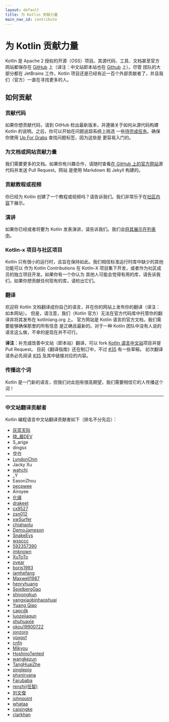 ```yaml
---
layout: default
title: 为 Kotlin 贡献力量
main_nav_id: contribute
---
```


# 为 Kotlin 贡献力量

Kotlin 是 Apache 2 授权的开源（OSS）项目。其源代码、工具、文档甚至官方网站都保存在 [GitHub](https://github.com/jetbrains/kotlin) 上（译注：中文站即本站也在 [Github](https://github.com/hltj/kotlin-web-site-cn) 上）。尽管
团队的大部分都在 JetBrains 工作，Kotlin 项目还是已经有近一百个外部贡献者了，并且我们（官方）一直在寻找更多的人。

## 如何贡献

### 贡献代码

如果你想贡献代码，请到 GitHub 检出最新版本，并遵循关于如何从源代码构建 Kotlin 的说明。之后，你可以开始在问题追踪系统上挑选
一些[待完成任务](https://youtrack.jetbrains.com/issues/KT?q=%23Unresolved+)。确保你使用 [Up For Grabs](https://youtrack.jetbrains.com/issues/KT?q=%23Unresolved+tag%3A+%7BUp+For+Grabs%7D) 查找问题标签，因为这些是
更容易入门的。

### 为文档或网站贡献力量

我们需要更多的文档。如果你有兴趣合作，请随时查看[在 GitHub 上的官方网站](https://github.com/jetbrains/kotlin-web-site)源代码并发送 Pull Request。网站
是使用 Markdown 和 Jekyll 构建的。

### 贡献教程或视频

你已经为 Kotlin 创建了一个教程或视频吗？请告诉我们。我们非常乐于在[社区内容](http://www.kotlincn.net/docs/resources.html)下展示。

### 演讲

如果你已经或者将要为 Kotlin 发表演讲，请告诉我们。我们会[将其展示在列表中](http://www.kotlincn.net/docs/events.html)。

### Kotlin-x 项目与社区项目

Kotlin 只有很小的运行时，且旨在保持如此。我们相信标准运行时库中缺少的其他功能可以
作为 Kotlin Contributions 在 Kotlin-X 项目集下开发，或者作为社区成员的独立项目开发。如果你有一个你认为
其他人可能会觉得有用的库，请告诉我们。如果你想贡献任何现有的库，请检出它们。

### 翻译

欢迎将 Kotlin 文档翻译成你自己的语言，并在你的网站上发布你的翻译（译注：如本网站）。
但是，请注意，我们（Kotlin 官方）无法在官方代码库中托管你的翻译并将其发布在 kotlinlang.org 上。
官方网站是 Kotlin 语言的官方文档，我们需要能够确保那里的所有信息
是正确且最新的。对于一种 Kotlin 团队中没有人说的语言这么做，不幸的是现在并不可行。

**译注**：补充或改善中文站（即本站）翻译，可以 fork [Kotlin 语言中文站](https://github.com/hltj/kotlin-web-site-cn)项目并提 Pull Request。
目前《翻译指南》还在制订中，不过 [#35](https://github.com/hltj/kotlin-web-site-cn/issues/35) 有一些草稿，
初次翻译请务必先阅读 [#35](https://github.com/hltj/kotlin-web-site-cn/issues/35) 及其中链接对应的内容。

### 传播这个词

Kotlin 是一门新的语言，但我们对此抱有很高期望，我们需要相信它的人传播这个词！

---

### 中文站翻译贡献者

Kotlin 编程语言中文站翻译贡献者如下（排名不分先后）：

* [灰蓝天际](https://github.com/hltj)
* [晓_晨DEV](http://tanfujun.com/)
* S_arige
* dingsx
* 空白
* [LyndonChin](https://github.com/LyndonChin)
* Jacky Xu
* [wahchi](https://github.com/wahchi)
* _Y
* EasonZhou
* [pecpwee](https://github.com/pecpwee)
* Airoyee
* [化缘](http://frblog.sinaapp.com/)
* [drakeet](https://github.com/drakeet)
* [cx9527](https://github.com/cx9527)
* [zsn012](http://github.com/zsn012)
* [xwSurfer](https://github.com/xwSurfer)
* [chiahaolu](https://github.com/chiahaolu)
* [DemoJameson](http://www.demojameson.com/)
* [SnakeEys](https://github.com/SnakeEys)
* [wssccc](https://github.com/wssccc)
* [592357390](https://github.com/592357390)
* [imknown](https://github.com/imknown)
* [XuToTo](https://github.com/XuToTo)
* [ovear](https://github.com/ovear)
* [boris1993](https://github.com/boris1993)
* [iamhefang](https://github.com/iamhefang)
* [Maxwell1987](https://github.com/Maxwell1987)
* [henryhuang](https://github.com/henryhuang)
* [SpielbergGao](https://github.com/SpielbergGao)
* [shiyongkun](https://github.com/shiyongkun)
* [yangxiaobinhaoshuai](https://github.com/yangxiaobinhaoshuai)
* [Yuang Qiao](https://github.com/qiaoyuang)
* [capcdk](https://github.com/capcdk)
* [luozejiaqun](https://github.com/luozejiaqun)
* [shuhuaxie](https://github.com/shuhuaxie)
* [okou19900722](https://github.com/okou19900722)
* [jonzoro](https://github.com/jonzoro)
* [ypxgxf](https://github.com/ypxgxf)
* [cnfn](https://github.com/cnfn)
* [Mikyou](https://juejin.im/user/5879cfcd5c497d0058984421)
* [HoshinoTented](https://github.com/HoshinoTented)
* [wangkezun](https://github.com/wangkezun)
* [TangHuaiZhe](https://github.com/TangHuaiZhe)
* [singlepig](https://github.com/singlepig)
* [phxnirvana](https://github.com/phxnirvana)
* [Farubaba](https://github.com/Farubaba)
* [renzhi(任智)](https://github.com/hhzrz)
* [刘文俊](https://www.liuwj.me)
* [johnpoint](https://github.com/johnpoint)
* [whataa](https://github.com/whataa)
* [caixingke](https://github.com/caixingke)
* [clarkhan](https://github.com/clarkhan)
